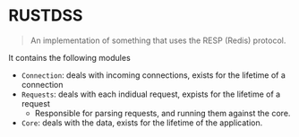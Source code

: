# RUSTDSS

> An implementation of something that uses the RESP (Redis) protocol.

It contains the following modules
- `Connection`: deals with incoming connections, exists for the lifetime of a connection
- `Requests`: deals with each indidual request, expists for the lifetime of a request
  - Responsible for parsing requests, and running them against the core.
- `Core`: deals with the data, exists for the lifetime of the application.
